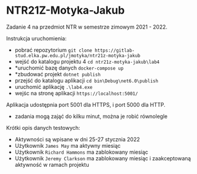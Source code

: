 # NTR21Z-Motyka-Jakub

Zadanie 4 na przedmiot NTR w semestrze zimowym 2021 - 2022.

Instrukcja uruchomienia:
 - pobrać repozytorium `git clone https://gitlab-stud.elka.pw.edu.pl/jmotyka/ntr21z-motyka-jakub`
 - wejść do katalogu projektu 4 `cd ntr21z-motyka-jakub\lab4`
 - *uruchomić bazę danych `docker-compose up`
 - *zbudować projekt `dotnet publish`
 - przejść do katalogu aplikacji `cd bin\Debug\net6.0\publish`
 - uruchomić aplikację `.\lab4.exe`
 - wejśc na stronę aplikacji `https://localhost:5001/`

Aplikacja udostępnia port 5001 dla HTTPS, i port 5000 dla HTTP.

* zadania mogą zająć do kilku minut, można je robić równolegle

Krótki opis danych testowych:
 - Aktywności są wpisane w dni 25-27 stycznia 2022
 - Użytkownik `James May` ma aktywny miesiąc
 - Użytkownik `Richard Hammons` ma zablokowany miesiąc
 - Użytkownik `Jeremy Clarkson` ma zablokowany miesiąc i zaakceptowaną aktywność w ramach projektu
